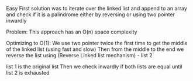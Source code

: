 Easy
First solution was to iterate over the linked list and append to an array and check if it is a palindrome either by reversing or using two pointer inwardly


Problem:
This approach has an O(n) space complexity

Optimizing to O(1):
We use two pointer twice
the first time to get the middle of the linked list (using fast and slow)
Then from the middle to the end we reverse the list using (Reverse Linked list mechanism) - list 2

list 1 is the original list
Then we check inwardly if both lists are equal until list 2 is exhausted